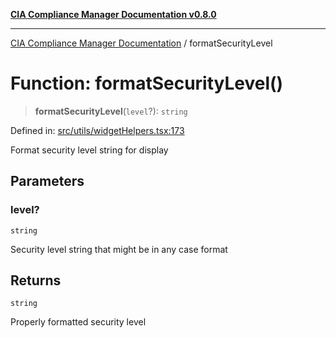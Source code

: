 [**CIA Compliance Manager Documentation v0.8.0**](../README.md)

***

[CIA Compliance Manager Documentation](../globals.md) / formatSecurityLevel

# Function: formatSecurityLevel()

> **formatSecurityLevel**(`level`?): `string`

Defined in: [src/utils/widgetHelpers.tsx:173](https://github.com/Hack23/cia-compliance-manager/blob/cb6149c89796a3270553cf52dea8f2c5b402dd17/src/utils/widgetHelpers.tsx#L173)

Format security level string for display

## Parameters

### level?

`string`

Security level string that might be in any case format

## Returns

`string`

Properly formatted security level
